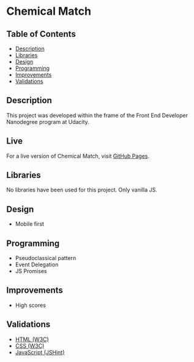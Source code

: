 # Chemical Match

## Table of Contents
- [Description](#description)
- [Libraries](#libraries)
- [Design](#design)
- [Programming](#programming)
- [Improvements](#improvements)
- [Validations](#validations)

## Description
This project was developed within the frame of the Front End Developer Nanodegree program at Udacity.

## Live

For a live version of Chemical Match, visit [GitHub Pages](https://vibueno.github.io/chemicalmatch).

## Libraries
No libraries have been used for this project. Only vanilla JS.

## Design
* Mobile first

## Programming
* Pseudoclassical pattern
* Event Delegation
* JS Promises

## Improvements
* High scores

## Validations
* [HTML (W3C)](https://validator.w3.org)
* [CSS (W3C)](https://jigsaw.w3.org/css-validator)
* [JavaScript (JSHint)](https://jshint.com)